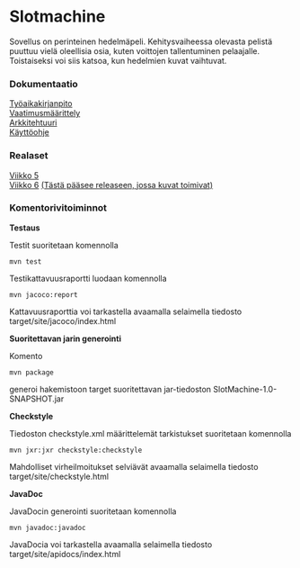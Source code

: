 # Slotmachine

Sovellus on perinteinen hedelmäpeli. Kehitysvaiheessa olevasta pelistä puuttuu vielä oleellisia osia, kuten voittojen tallentuminen pelaajalle. Toistaiseksi voi siis katsoa, kun hedelmien kuvat vaihtuvat.

### Dokumentaatio

[Työaikakirjanpito](https://github.com/hippohiawatha/ot-harjoitustyo/blob/master/dokumentaatio/tuntikirjanpito.md)  
[Vaatimusmäärittely](https://github.com/hippohiawatha/ot-harjoitustyo/blob/master/dokumentaatio/vaatimusmaarittely.md)  
[Arkkitehtuuri](https://github.com/hippohiawatha/ot-harjoitustyo/blob/master/dokumentaatio/arkkitehtuuri.md)  
[Käyttöohje](https://github.com/hippohiawatha/ot-harjoitustyo/blob/master/dokumentaatio/kayttoohje.md)
### Realaset

[Viikko 5](https://github.com/hippohiawatha/ot-harjoitustyo/releases/tag/Viikko5)  
[Viikko 6](https://github.com/hippohiawatha/ot-harjoitustyo/releases/tag/viikko6)
[(Tästä pääsee releaseen, jossa kuvat toimivat)](https://github.com/hippohiawatha/ot-harjoitustyo/releases/tag/Viikko6.1.2)

### Komentorivitoiminnot

**Testaus**

Testit suoritetaan komennolla

    mvn test
    
Testikattavuusraportti luodaan komennolla

    mvn jacoco:report
    
Kattavuusraporttia voi tarkastella avaamalla selaimella tiedosto target/site/jacoco/index.html

**Suoritettavan jarin generointi**

Komento

    mvn package
    
generoi hakemistoon target suoritettavan jar-tiedoston SlotMachine-1.0-SNAPSHOT.jar

**Checkstyle**

Tiedoston checkstyle.xml määrittelemät tarkistukset suoritetaan komennolla

    mvn jxr:jxr checkstyle:checkstyle
    
Mahdolliset virheilmoitukset selviävät avaamalla selaimella tiedosto target/site/checkstyle.html  
  
**JavaDoc**

JavaDocin generointi suoritetaan komennolla  

    mvn javadoc:javadoc

JavaDocia voi tarkastella avaamalla selaimella tiedosto target/site/apidocs/index.html

